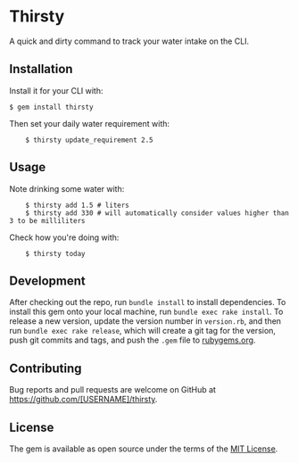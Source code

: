 # Thirsty

A quick and dirty command to track your water intake on the CLI.

## Installation

Install it for your CLI with:

    $ gem install thirsty

Then set your daily water requirement with:

```
    $ thirsty update_requirement 2.5
```
## Usage

Note drinking some water with:

```
    $ thirsty add 1.5 # liters
    $ thirsty add 330 # will automatically consider values higher than 3 to be milliliters
```
Check how you're doing with:
```
    $ thirsty today
```

## Development

After checking out the repo, run `bundle install` to install dependencies. 
To install this gem onto your local machine, run `bundle exec rake install`. To release a new version, update the version number in `version.rb`, and then run `bundle exec rake release`, which will create a git tag for the version, push git commits and tags, and push the `.gem` file to [rubygems.org](https://rubygems.org).

## Contributing

Bug reports and pull requests are welcome on GitHub at https://github.com/[USERNAME]/thirsty.


## License

The gem is available as open source under the terms of the [MIT License](https://opensource.org/licenses/MIT).
